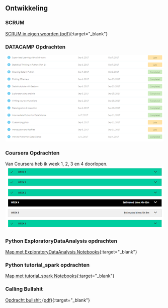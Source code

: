 ## Ontwikkeling

### SCRUM
[SCRUM in eigen woorden (pdf)](producten/ontwikkeling/SCRUM_opdracht.pdf){:target="_blank"}

### DATACAMP Opdrachten
![Screenshot Datacamp](producten/ontwikkeling/capture_datacamp.PNG "Screenshot Datacamp Opdrachten")

### Coursera Opdrachten
Van Coursera heb ik week 1, 2, 3 en 4 doorlopen.
![Screenshot Coursera](producten/ontwikkeling/capture_coursera.PNG "Screenshot Coursera Opdrachten")

### Python ExploratoryDataAnalysis opdrachten
[Map met ExploratoryDataAnalysis Notebooks](https://github.com/Hans2131/Portfolio14137879/tree/master/producten/ontwikkeling/ExploratoryDataAnalysis){:target="_blank"}

### Python tutorial_spark opdrachten
[Map met tutorial_spark Notebooks](https://github.com/Hans2131/Portfolio14137879/tree/master/producten/ontwikkeling/tutorial_spark){:target="_blank"}

### Calling Bullshit
[Opdracht bullshit (pdf)](producten/ontwikkeling/Opdracht_bullshit.pdf){:target="_blank"}
